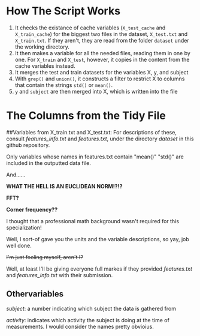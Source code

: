 # How The Script Works
1. It checks the existance of cache variables (`X_test_cache` and `X_train_cache`) for the biggest two files in the dataset, `X_test.txt` and `X_train.txt`. If they aren't, they are read from the folder `dataset` under the working directory.
2. It then makes a variable for all the needed files, reading them in one by one. For `X_train` and `X_test`, however, it copies in the content from the cache variables instead.
3. It merges the test and train datasets for the variables X, y, and subject
4. With `grep()` and `union()`, it constructs a filter to restrict X to columns that contain the strings `std()` or `mean()`.
5. `y` and `subject` are then merged into X, which is written into the file

# The Columns from the Tidy File
##Variables from X_train.txt and X_test.txt:
For descriptions of these, consult _features\_info.txt_ and _features.txt_, under the directory _dataset_ in this github repository.

Only variables whose names in features.txt contain "mean()" "std()" are included in the outputted data file.

And......

__WHAT THE HELL IS AN EUCLIDEAN NORM!?!?__

__FFT?__

__Corner frequency??__

I thought that a professional math background wasn't required for this specialization!

Well, I sort-of gave you the units and the variable descriptions, so yay, job well done.

~~I'm just fooling myself, aren't I?~~

Well, at least I'll be giving everyone full markes if they provided _features.txt_ and _features\_info.txt_ with their submission.

## Othervariables
_subject_: a number indicating which subject the data is gathered from

_activity_: indicates which activity the subject is doing at the time of measurements. I would consider the names pretty obvioius.